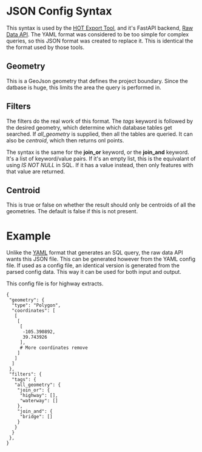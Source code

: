 # JSON Config Syntax

This syntax is used by the [HOT Export
Tool](https://export.hotosm.org/en/v3/), and it's FastAPI backend,
[Raw Data API](https://github.com/hotosm/raw-data-api). The YAML
format was considered to be too simple for complex queries, so this
JSON format was created to replace it. This is identical the the
format used by those tools.

## Geometry

This is a GeoJson geometry that defines the project boundary. Since
the datbase is huge, this limits the area the query is performed in.

## Filters

The filters do the real work of this format. The _tags_ keyword is
followed by the desired geometry, which determine which database
tables get searched. If _all_geometry_ is supplied, then all the
tables are queried. It can also be _centroid_, which then returns onl
points.

The syntax is the same for the **join_or** keyword, or the
**join_and** keyword. It's a list of keyword/value pairs. If it's an
empty list, this is the equivalant of using _IS NOT NULL_ in SQL. If
it has a value instead, then only features with that value are
returned.

## Centroid

This is true or false on whether the result should only be centroids
of all the geometries. The default is false if this is not present.

# Example

Unlike the [YAML](yaml) format that generates an SQL query, the raw
data API wants this JSON file. This can be generated however from the
YAML config file. If used as a config file, an identical version is
generated from the parsed config data. This way it can be used for
both input and output.

This config file is for highway extracts.

    {
     "geometry": {
      "type": "Polygon",
      "coordinates": [
       [
        [
         [
          -105.390892,
          39.743926
         ],
         # More coordinates remove
        ]
       ]
      ]
     },
     "filters": {
      "tags": {
       "all_geometry": {
        "join_or": {
         "highway": [],
         "waterway": []
        },
        "join_and": {
         "bridge": []
        }
       }
      }
     },
    }
